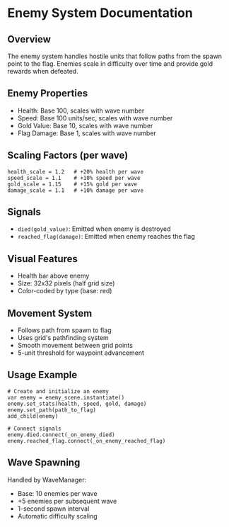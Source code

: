 # Enemy System Documentation

## Overview
The enemy system handles hostile units that follow paths from the spawn point to the flag. Enemies scale in difficulty over time and provide gold rewards when defeated.

## Enemy Properties
- Health: Base 100, scales with wave number
- Speed: Base 100 units/sec, scales with wave number
- Gold Value: Base 10, scales with wave number
- Flag Damage: Base 1, scales with wave number

## Scaling Factors (per wave)
```gdscript
health_scale = 1.2   # +20% health per wave
speed_scale = 1.1    # +10% speed per wave
gold_scale = 1.15    # +15% gold per wave
damage_scale = 1.1   # +10% damage per wave
```

## Signals
- `died(gold_value)`: Emitted when enemy is destroyed
- `reached_flag(damage)`: Emitted when enemy reaches the flag

## Visual Features
- Health bar above enemy
- Size: 32x32 pixels (half grid size)
- Color-coded by type (base: red)

## Movement System
- Follows path from spawn to flag
- Uses grid's pathfinding system
- Smooth movement between grid points
- 5-unit threshold for waypoint advancement

## Usage Example
```gdscript
# Create and initialize an enemy
var enemy = enemy_scene.instantiate()
enemy.set_stats(health, speed, gold, damage)
enemy.set_path(path_to_flag)
add_child(enemy)

# Connect signals
enemy.died.connect(_on_enemy_died)
enemy.reached_flag.connect(_on_enemy_reached_flag)
```

## Wave Spawning
Handled by WaveManager:
- Base: 10 enemies per wave
- +5 enemies per subsequent wave
- 1-second spawn interval
- Automatic difficulty scaling 